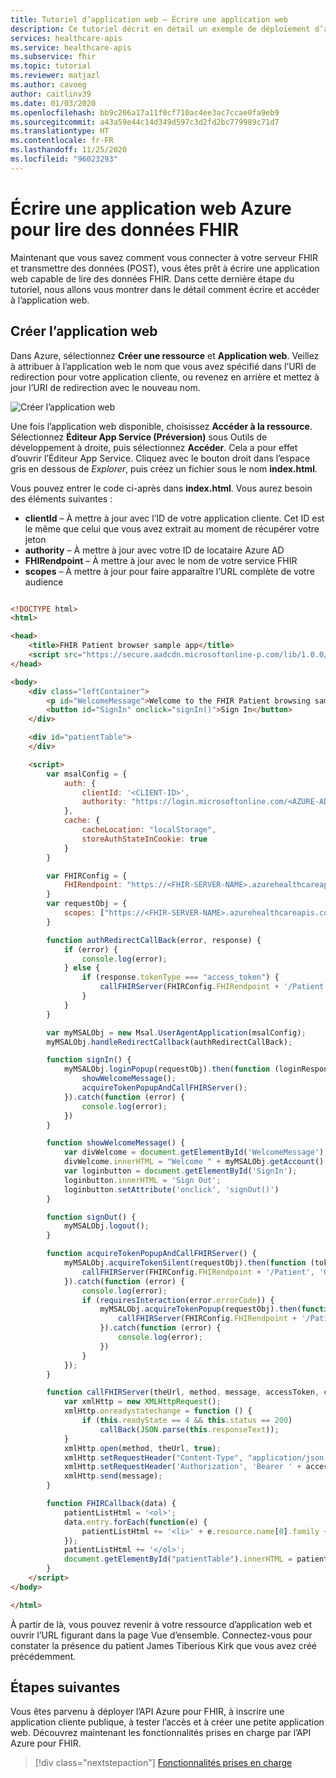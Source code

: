 ```yaml
---
title: Tutoriel d’application web – Écrire une application web
description: Ce tutoriel décrit en détail un exemple de déploiement d’application web simple. Cette section du tutoriel vous guide dans l’écriture de l’application web.
services: healthcare-apis
ms.service: healthcare-apis
ms.subservice: fhir
ms.topic: tutorial
ms.reviewer: matjazl
ms.author: cavoeg
author: caitlinv39
ms.date: 01/03/2020
ms.openlocfilehash: bb9c206a17a11f0cf710ac4ee3ac7ccae0fa9eb9
ms.sourcegitcommit: a43a59e44c14d349d597c3d2fd2bc779989c71d7
ms.translationtype: HT
ms.contentlocale: fr-FR
ms.lasthandoff: 11/25/2020
ms.locfileid: "96023293"
---
```

# <a name="write-azure-web-application-to-read-fhir-data"></a>Écrire une application web Azure pour lire des données FHIR
Maintenant que vous savez comment vous connecter à votre serveur FHIR et transmettre des données (POST), vous êtes prêt à écrire une application web capable de lire des données FHIR. Dans cette dernière étape du tutoriel, nous allons vous montrer dans le détail comment écrire et accéder à l’application web.

## <a name="create-web-application"></a>Créer l’application web
Dans Azure, sélectionnez **Créer une ressource** et **Application web**. Veillez à attribuer à l’application web le nom que vous avez spécifié dans l’URI de redirection pour votre application cliente, ou revenez en arrière et mettez à jour l’URI de redirection avec le nouveau nom. 

![Créer l’application web](media/tutorial-web-app/create-web-app.png)

Une fois l’application web disponible, choisissez **Accéder à la ressource**. Sélectionnez **Éditeur App Service (Préversion)** sous Outils de développement à droite, puis sélectionnez **Accéder**. Cela a pour effet d’ouvrir l’Éditeur App Service. Cliquez avec le bouton droit dans l’espace gris en dessous de *Explorer*, puis créez un fichier sous le nom **index.html**.

Vous pouvez entrer le code ci-après dans **index.html**. Vous aurez besoin des éléments suivantes :
* **clientId** – À mettre à jour avec l’ID de votre application cliente. Cet ID est le même que celui que vous avez extrait au moment de récupérer votre jeton
* **authority** – À mettre à jour avec votre ID de locataire Azure AD
* **FHIRendpoint** – À mettre à jour avec le nom de votre service FHIR
* **scopes** – À mettre à jour pour faire apparaître l’URL complète de votre audience

``` HTML

<!DOCTYPE html>
<html>

<head>
    <title>FHIR Patient browser sample app</title>
    <script src="https://secure.aadcdn.microsoftonline-p.com/lib/1.0.0/js/msal.js"></script>
</head>

<body>
    <div class="leftContainer">
        <p id="WelcomeMessage">Welcome to the FHIR Patient browsing sample Application</p>
        <button id="SignIn" onclick="signIn()">Sign In</button>
    </div>

    <div id="patientTable">
    </div>

    <script>
        var msalConfig = {
            auth: {
                clientId: '<CLIENT-ID>',
                authority: "https://login.microsoftonline.com/<AZURE-AD-TENANT-ID>"
            },
            cache: {
                cacheLocation: "localStorage",
                storeAuthStateInCookie: true
            }
        }

        var FHIRConfig = {
            FHIRendpoint: "https://<FHIR-SERVER-NAME>.azurehealthcareapis.com"
        }
        var requestObj = {
            scopes: ["https://<FHIR-SERVER-NAME>.azurehealthcareapis.com/user_impersonation"]
        }

        function authRedirectCallBack(error, response) {
            if (error) {
                console.log(error);
            } else {
                if (response.tokenType === "access_token") {
                    callFHIRServer(FHIRConfig.FHIRendpoint + '/Patient', 'GET', null, response.accessToken, FHIRCallback);
                }
            }
        }

        var myMSALObj = new Msal.UserAgentApplication(msalConfig);
        myMSALObj.handleRedirectCallback(authRedirectCallBack);

        function signIn() {
            myMSALObj.loginPopup(requestObj).then(function (loginResponse) {
                showWelcomeMessage();
                acquireTokenPopupAndCallFHIRServer();
            }).catch(function (error) {
                console.log(error);
            })
        }

        function showWelcomeMessage() {
            var divWelcome = document.getElementById('WelcomeMessage');
            divWelcome.innerHTML = "Welcome " + myMSALObj.getAccount().userName + " to FHIR Patient Browsing App";
            var loginbutton = document.getElementById('SignIn');
            loginbutton.innerHTML = 'Sign Out';
            loginbutton.setAttribute('onclick', 'signOut()')
        }

        function signOut() {
            myMSALObj.logout();
        }

        function acquireTokenPopupAndCallFHIRServer() {
            myMSALObj.acquireTokenSilent(requestObj).then(function (tokenResponse) {
                callFHIRServer(FHIRConfig.FHIRendpoint + '/Patient', 'GET', null, tokenResponse.accessToken, FHIRCallback);
            }).catch(function (error) {
                console.log(error);
                if (requiresInteraction(error.errorCode)) {
                    myMSALObj.acquireTokenPopup(requestObj).then(function (tokenResponse) {
                        callFHIRServer(FHIRConfig.FHIRendpoint + '/Patient', 'GET', null, tokenResponse.accessToken, FHIRCallback);
                    }).catch(function (error) {
                        console.log(error);
                    })
                }
            });
        }

        function callFHIRServer(theUrl, method, message, accessToken, callBack) {
            var xmlHttp = new XMLHttpRequest();
            xmlHttp.onreadystatechange = function () {
                if (this.readyState == 4 && this.status == 200)
                    callBack(JSON.parse(this.responseText));
            }
            xmlHttp.open(method, theUrl, true);
            xmlHttp.setRequestHeader("Content-Type", "application/json;charset=UTF-8");
            xmlHttp.setRequestHeader('Authorization', 'Bearer ' + accessToken);
            xmlHttp.send(message);
        }

        function FHIRCallback(data) {
            patientListHtml = '<ol>';
            data.entry.forEach(function(e) {
                patientListHtml += '<li>' + e.resource.name[0].family + ', ' + e.resource.name[0].given + ' (' + e.resource.id + ')';
            });
            patientListHtml += '</ol>';
            document.getElementById("patientTable").innerHTML = patientListHtml;
        }
    </script>
</body>

</html>
```

À partir de là, vous pouvez revenir à votre ressource d’application web et ouvrir l’URL figurant dans la page Vue d’ensemble. Connectez-vous pour constater la présence du patient James Tiberious Kirk que vous avez créé précédemment.

## <a name="next-steps"></a>Étapes suivantes
Vous êtes parvenu à déployer l’API Azure pour FHIR, à inscrire une application cliente publique, à tester l’accès et à créer une petite application web. Découvrez maintenant les fonctionnalités prises en charge par l’API Azure pour FHIR.

>[!div class="nextstepaction"]
>[Fonctionnalités prises en charge](fhir-features-supported.md)





